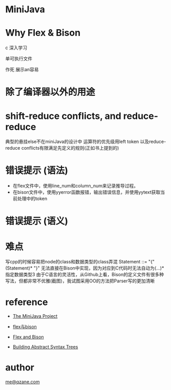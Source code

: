 # MiniJava

# Why Flex & Bison

c 深入学习

单可执行文件

作死 展示an容易

# 除了编译器以外的用途

# shift-reduce conflicts, and reduce-reduce
典型的悬挂else不在miniJava的设计中
运算符的优先级用left token 以及reduce-reduce conflicts有限满足先定义的规则(正如书上提到的)


# 错误提示 (语法)
* 在flex文件中，使用line_num和column_num来记录推导过程。
* 在bison文件中，使用yyerror函数报错，输出错误信息，并使用yytext获取当前处理中的token


# 错误提示 (语义)

# 难点
写cpp的时候容易把node的class和数据类型的class弄混
Statement ::= "{" (Statement)* "}" 无法直接在Bison中实现，因为对应到C代码时无法自动为(...)*指定数据类型3
由于C语言的灵活性，从Github上看，Bison的定义文件有很多种写法，但都非常不优雅(截图)，我试图采用OO的方法把Parser写的更加清晰

# reference

* [The MiniJava Project](http://www.cambridge.org/us/features/052182060X/)

* [flex与bison](https://book.douban.com/subject/6109479/)

* [Flex and Bison](http://aquamentus.com/flex_bison.html)

* [Building Abstract Syntax Trees ](http://web.eecs.utk.edu/~bvz/teaching/cs461Sp11/notes/parse_tree/)

# author

me@qzane.com
